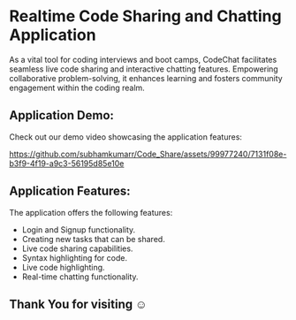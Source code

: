 # Realtime Code Sharing and Chatting Application

As a vital tool for coding interviews and boot camps, CodeChat facilitates seamless live code sharing and interactive chatting features. Empowering collaborative problem-solving, it enhances learning and fosters community engagement within the coding realm.

## Application Demo:

Check out our demo video showcasing the application features:

https://github.com/subhamkumarr/Code_Share/assets/99977240/7131f08e-b3f9-4f19-a9c3-56195d85e10e


## Application Features:

The application offers the following features:

- Login and Signup functionality.
- Creating new tasks that can be shared.
- Live code sharing capabilities.
- Syntax highlighting for code.
- Live code highlighting.
- Real-time chatting functionality.

## Thank You for visiting ☺️
